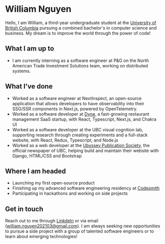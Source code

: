 # William Nguyen

Hello, I am William, a third-year undergraduate student at the [University of British Columbia](https://ubc.ca) pursuing a combined bachelor's in computer science and business. My dream is to improve the world through the power of code!

## What I am up to
- I am currently interning as a software engineer at P&G on the North American Trade Investment Solutions team, working on distributed systems. 

## What I've done
- Worked as a software engineer at NextInspect, an open-source application that allows developers to have observability into their SSG/SSR components in Next.js, powered by OpenTelemetry.
- Worked as a software developer at [Dyne](https://www.dyneapp.ca/), a fast-growing restaurant management SaaS startup, with React, Typescript, Next.js, and Chakra UI
- Worked as a software developer at the UBC visual cognition lab, supporting research through creating experiments and a full-stack website, with React, Redux, Typescript, and Node.js
- Worked as a web developer at the [Ubyssey Publication Society](https://ubyssey.ca/), the official newspaper of UBC, helping build and maintain their website with Django, HTML/CSS and Bootstrap

## Where I am headed
-  Launching my first open-source product
-  Finishing up my advanced software engineering residency at [Codesmith](https://www.codesmith.io/)
-  Participating in hackathons and working on side projects

## Get in touch 
Reach out to me through [LinkdeIn](www.linkedin.com/in/william-nguyen202103) or via email (william.nguyen202103@gmail.com). I am always seeking new opportunities to pursue a side project with a group of talented software engineers or to learn about emerging technologies!



<!--
**wnguye03/wnguye03** is a ✨ _special_ ✨ repository because its `README.md` (this file) appears on your GitHub profile.

Here are some ideas to get you started:

- 🔭 I’m currently working on ...
- 🌱 I’m currently learning ...
- 👯 I’m looking to collaborate on ...
- 🤔 I’m looking for help with ...
- 💬 Ask me about ...
- 📫 How to reach me: ...
- 😄 Pronouns: ...
- ⚡ Fun fact: ...
-->

